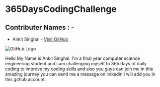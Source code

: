 # 365DaysCodingChallenge

## Contributer Names : -
- Ankit Singhal  - [Visit GitHub](https://github.com/realankitsinghal)

![GitHub Logo](https://github.com/realankitsinghal/365DaysChallenge/blob/main/DSA.jpg)

Hello My Name is Ankit Singhal. I'm a final year computer science engineering student and i am challenging myself to 365 days of daily coding to improve my coding skills and also you guys can join me in this amazing journey you can send me a message on linkedin i will add you in this github account.
